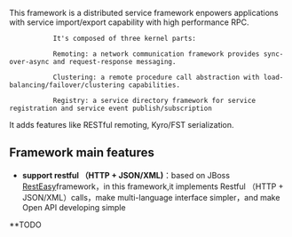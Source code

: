 This framework is a distributed service framework enpowers applications with service import/export capability with high performance RPC.
               
               It's composed of three kernel parts:
               
               Remoting: a network communication framework provides sync-over-async and request-response messaging.
               
               Clustering: a remote procedure call abstraction with load-balancing/failover/clustering capabilities.
               
               Registry: a service directory framework for service registration and service event publish/subscription

It adds features like RESTful remoting, Kyro/FST serialization. 



## Framework main features

* **support restful （HTTP + JSON/XML)**：based on JBoss [RestEasy](http://resteasy.jboss.org/)framework，in this framework,it implements Restful （HTTP + JSON/XML）calls，make multi-language interface simpler，and make Open API developing simple


**TODO